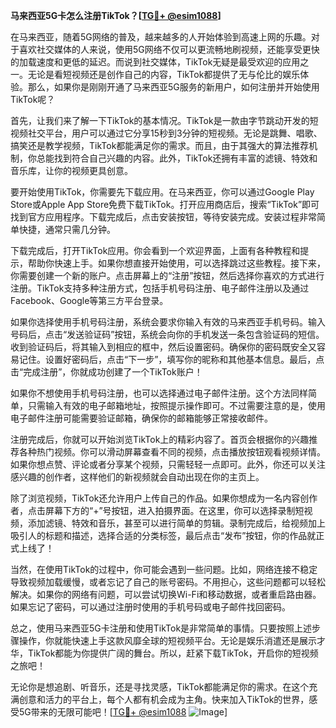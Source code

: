 **马来西亚5G卡怎么注册TikTok？[[TG💪+ @esim1088](https://t.me/s/esim1088)]**

在马来西亚，随着5G网络的普及，越来越多的人开始体验到高速上网的乐趣。对于喜欢社交媒体的人来说，使用5G网络不仅可以更流畅地刷视频，还能享受更快的加载速度和更低的延迟。而说到社交媒体，TikTok无疑是最受欢迎的应用之一。无论是看短视频还是创作自己的内容，TikTok都提供了无与伦比的娱乐体验。那么，如果你是刚刚开通了马来西亚5G服务的新用户，如何注册并开始使用TikTok呢？

首先，让我们来了解一下TikTok的基本情况。TikTok是一款由字节跳动开发的短视频社交平台，用户可以通过它分享15秒到3分钟的短视频。无论是跳舞、唱歌、搞笑还是教学视频，TikTok都能满足你的需求。而且，由于其强大的算法推荐机制，你总能找到符合自己兴趣的内容。此外，TikTok还拥有丰富的滤镜、特效和音乐库，让你的视频更具创意。

要开始使用TikTok，你需要先下载应用。在马来西亚，你可以通过Google Play Store或Apple App Store免费下载TikTok。打开应用商店后，搜索“TikTok”即可找到官方应用程序。下载完成后，点击安装按钮，等待安装完成。安装过程非常简单快捷，通常只需几分钟。

下载完成后，打开TikTok应用。你会看到一个欢迎界面，上面有各种教程和提示，帮助你快速上手。如果你想直接开始使用，可以选择跳过这些教程。接下来，你需要创建一个新的账户。点击屏幕上的“注册”按钮，然后选择你喜欢的方式进行注册。TikTok支持多种注册方式，包括手机号码注册、电子邮件注册以及通过Facebook、Google等第三方平台登录。

如果你选择使用手机号码注册，系统会要求你输入有效的马来西亚手机号码。输入号码后，点击“发送验证码”按钮，系统会向你的手机发送一条包含验证码的短信。收到验证码后，将其输入到相应的框中，然后设置密码。确保你的密码既安全又容易记住。设置好密码后，点击“下一步”，填写你的昵称和其他基本信息。最后，点击“完成注册”，你就成功创建了一个TikTok账户！

如果你不想使用手机号码注册，也可以选择通过电子邮件注册。这个方法同样简单，只需输入有效的电子邮箱地址，按照提示操作即可。不过需要注意的是，使用电子邮件注册可能需要验证邮箱，确保你的邮箱能够正常接收邮件。

注册完成后，你就可以开始浏览TikTok上的精彩内容了。首页会根据你的兴趣推荐各种热门视频。你可以滑动屏幕查看不同的视频，点击播放按钮观看视频详情。如果你想点赞、评论或者分享某个视频，只需轻轻一点即可。此外，你还可以关注感兴趣的创作者，这样他们的新视频就会自动出现在你的主页上。

除了浏览视频，TikTok还允许用户上传自己的作品。如果你想成为一名内容创作者，点击屏幕下方的“+”号按钮，进入拍摄界面。在这里，你可以选择录制短视频，添加滤镜、特效和音乐，甚至可以进行简单的剪辑。录制完成后，给视频加上吸引人的标题和描述，选择合适的分类标签，最后点击“发布”按钮，你的作品就正式上线了！

当然，在使用TikTok的过程中，你可能会遇到一些问题。比如，网络连接不稳定导致视频加载缓慢，或者忘记了自己的账号密码。不用担心，这些问题都可以轻松解决。如果你的网络有问题，可以尝试切换Wi-Fi和移动数据，或者重启路由器。如果忘记了密码，可以通过注册时使用的手机号码或电子邮件找回密码。

总之，使用马来西亚5G卡注册和使用TikTok是非常简单的事情。只要按照上述步骤操作，你就能快速上手这款风靡全球的短视频平台。无论是娱乐消遣还是展示才华，TikTok都能为你提供广阔的舞台。所以，赶紧下载TikTok，开启你的短视频之旅吧！

无论你是想追剧、听音乐，还是寻找灵感，TikTok都能满足你的需求。在这个充满创意和活力的平台上，每个人都有机会成为主角。快来加入TikTok的世界，感受5G带来的无限可能吧！[[TG💪+ @esim1088](https://t.me/s/esim1088) ![Image](https://i.postimg.cc/4NQfJmqS/Snipaste-2025-05-13-00-14-12.png)]
